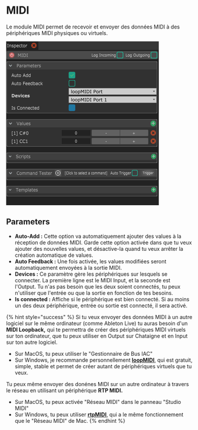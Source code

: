 # MIDI

Le module MIDI permet de recevoir et envoyer des données MIDI à des périphériques MIDI physiques ou virtuels.

![](../../.gitbook/assets/midi.png)

## Parameters

* **Auto-Add :** Cette option va automatiquement ajouter des values à la réception de données MIDI. Garde cette option activée dans que tu veux ajouter des nouvelles values, et désactive-la quand tu veux arrêter la création automatique de values.
* **Auto Feedback :** Une fois activée, les values modifiées seront automatiquement envoyées à la sortie MIDI. 
* **Devices :** Ce paramètre gère les périphériques sur lesquels se connecter. La première ligne est le MIDI Input, et la seconde est l'Output. Tu n'as pas besoin que les deux soient connectés, tu peux n'utiliser que l'entrée ou que la sortie en fonction de tes besoins.
* **Is connected :** Affiche si le périphérique est bien connecté. Si au moins un des deux périphérique, entrée ou sortie est connecté, il sera activé.

{% hint style="success" %}
Si tu veux envoyer des données MIDI à un autre logiciel sur le même ordinateur \(comme Ableton Live\) tu auras besoin d'un **MIDI Loopback,** qui te permettra de créer des périphériques MIDI virtuels sur ton ordinateur, que tu peux utiliser en Output sur Chataigne et en Input sur ton autre logiciel.

* Sur MacOS, tu peux utiliser le "Gestionnaire de Bus IAC"
* Sur Windows, je recommande personnellement [**loopMIDI**](https://www.tobias-erichsen.de/software/loopmidi.html), qui est gratuit, simple, stable et permet de créer autant de périphériques virtuels que tu veux.

Tu peux même envoyer des donénes MIDI sur un autre ordinateur à travers le réseau en utilisant un périphérique **RTP MIDI.**

* Sur MacOS, tu peux activée "Réseau MIDI" dans le panneau "Studio MIDI"
* Sur Windows, tu peux utiliser [**rtpMIDI**](http://www.tobias-erichsen.de/software/rtpmidi.html), qui a le même fonctionnement que le "Réseau MIDI" de Mac.
{% endhint %}

